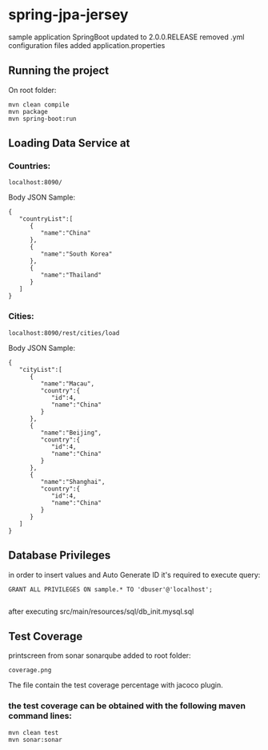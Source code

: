 # spring-jpa-jersey

sample application
SpringBoot updated to 2.0.0.RELEASE
removed .yml configuration files
added application.properties

## Running the project

On root folder:

```
mvn clean compile
mvn package
mvn spring-boot:run
```

## Loading Data Service at

### Countries:
```
localhost:8090/
```
Body JSON Sample:
```
{  
   "countryList":[  
      {  
         "name":"China"
      },
      {  
         "name":"South Korea"
      },
      {  
         "name":"Thailand"
      }
   ]
}
```

### Cities:
```
localhost:8090/rest/cities/load
```
Body JSON Sample:
```
{  
   "cityList":[  
      {  
         "name":"Macau",
         "country":{  
            "id":4,
            "name":"China"
         }
      },
      {  
         "name":"Beijing",
         "country":{  
            "id":4,
            "name":"China"
         }
      },
      {  
         "name":"Shanghai",
         "country":{  
            "id":4,
            "name":"China"
         }
      }
   ]
}
```
## Database Privileges
in order to insert values and Auto Generate ID it's required to execute query:
```
GRANT ALL PRIVILEGES ON sample.* TO 'dbuser'@'localhost';


```
after executing src/main/resources/sql/db_init.mysql.sql

## Test Coverage

printscreen from sonar sonarqube added to root folder:
```
coverage.png
```
The file contain the test coverage percentage with jacoco plugin.

### the test coverage can be obtained with the following maven command lines:
```
mvn clean test
mvn sonar:sonar
```
